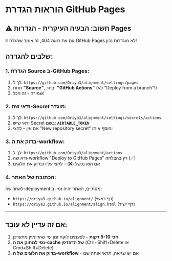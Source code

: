# הוראות הגדרת GitHub Pages

## ⚠️ חשוב: הבעיה העיקרית - הגדרות Pages

אם את רואה 404, זה אומר שהגדרות GitHub Pages לא מוגדרות נכון!

## שלבים להגדרה:

### 1. הגדרת Source ב-GitHub Pages:

1. לך ל: `https://github.com/Oriya3/alignment/settings/pages`
2. תחת **"Source"**, בחר: **"GitHub Actions"** (לא "Deploy from a branch"!)
3. שמירה - זה הכל!

### 2. ודאי שה-Secret מוגדר:

1. לך ל: `https://github.com/Oriya3/alignment/settings/secrets/actions`
2. ודאי שיש Secret בשם: **`AIRTABLE_TOKEN`**
3. אם אין - לחצי "New repository secret" והוסף אותו

### 3. בדוק את ה-workflow:

1. לך ל: `https://github.com/Oriya3/alignment/actions`
2. ודא שה-workflow "Deploy to GitHub Pages" רץ בהצלחה (✅)
3. אם הוא נכשל (❌) - לחצי עליו ובדוק את הלוגים

### 4. הכתובת של האתר:

לאחר שה-deployment מסתיים, האתר יהיה זמין ב:
- `https://oriya3.github.io/alignment/` (דף ראשי)
- `https://oriya3.github.io/alignment/align.html` (דף ישיר)

---

## אם זה עדיין לא עובד:

1. **חכי 5-10 דקות** - לפעמים לוקח זמן עד שהדומיין מתעדכן
2. **נסי למחוק את ה-cache של הדפדפן** (Ctrl+Shift+Delete או Cmd+Shift+Delete)
3. **בדוק את הלוגים של ה-workflow** - אם יש שגיאה, תראי אותה שם

